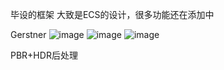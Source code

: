 毕设的框架
大致是ECS的设计，很多功能还在添加中

Gerstner
![image](https://github.com/RaiYrui/renderer/assets/73044017/67ee9b2e-99a7-4f08-adef-0c5b7e41f358)
![image](https://github.com/RaiYrui/renderer/assets/73044017/12cf666a-9129-49ed-aadf-644be3bc7f51)
![image](https://github.com/RaiYrui/renderer/assets/73044017/60d1896d-129f-476a-8872-11d1936fe894)



PBR+HDR后处理


